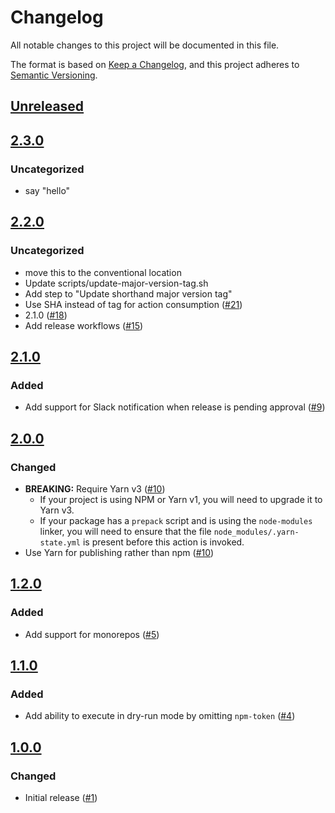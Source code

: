 # Changelog
All notable changes to this project will be documented in this file.

The format is based on [Keep a Changelog](https://keepachangelog.com/en/1.0.0/),
and this project adheres to [Semantic Versioning](https://semver.org/spec/v2.0.0.html).

## [Unreleased]

## [2.3.0]
### Uncategorized
- say "hello"

## [2.2.0]
### Uncategorized
- move this to the conventional location
- Update scripts/update-major-version-tag.sh
- Add step to "Update shorthand major version tag"
- Use SHA instead of tag for action consumption ([#21](https://github.com/legobeat/action-npm-publish/pull/21))
- 2.1.0 ([#18](https://github.com/legobeat/action-npm-publish/pull/18))
- Add release workflows ([#15](https://github.com/legobeat/action-npm-publish/pull/15))

## [2.1.0]
### Added
- Add support for Slack notification when release is pending approval ([#9](https://github.com/MetaMask/action-npm-publish/pull/9))

## [2.0.0]
### Changed
- **BREAKING:** Require Yarn v3 ([#10](https://github.com/MetaMask/action-npm-publish/pull/10))
  - If your project is using NPM or Yarn v1, you will need to upgrade it to Yarn v3.
  - If your package has a `prepack` script and is using the `node-modules` linker, you will need to ensure that the file `node_modules/.yarn-state.yml` is present before this action is invoked.
- Use Yarn for publishing rather than npm ([#10](https://github.com/MetaMask/action-npm-publish/pull/10))

## [1.2.0]
### Added
- Add support for monorepos ([#5](https://github.com/MetaMask/action-npm-publish/pull/5))

## [1.1.0]
### Added
- Add ability to execute in dry-run mode by omitting `npm-token` ([#4](https://github.com/MetaMask/action-publish-release/pull/4))

## [1.0.0]
### Changed
- Initial release ([#1](https://github.com/MetaMask/action-npm-publish/pull/1))

[Unreleased]: https://github.com/legobeat/action-npm-publish/compare/v2.3.0...HEAD
[2.3.0]: https://github.com/legobeat/action-npm-publish/compare/v2.2.0...v2.3.0
[2.2.0]: https://github.com/legobeat/action-npm-publish/compare/v2.1.0...v2.2.0
[2.1.0]: https://github.com/legobeat/action-npm-publish/compare/v2.0.0...v2.1.0
[2.0.0]: https://github.com/legobeat/action-npm-publish/compare/v1.2.0...v2.0.0
[1.2.0]: https://github.com/legobeat/action-npm-publish/compare/v1.1.0...v1.2.0
[1.1.0]: https://github.com/legobeat/action-npm-publish/compare/v1.0.0...v1.1.0
[1.0.0]: https://github.com/legobeat/action-npm-publish/releases/tag/v1.0.0

